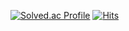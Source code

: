 [![Solved.ac Profile](http://mazassumnida.wtf/api/v2/generate_badge?boj=cjw7155)](https://solved.ac/cjw7155/)
[![Hits](https://hits.seeyoufarm.com/api/count/incr/badge.svg?url=https%3A%2F%2Fgithub.com%2FOneCrazyman%2FOneCrazyman%2F&count_bg=%23D70C0C&title_bg=%23000000&icon=awesomelists.svg&icon_color=%23F3F3F3&title=hits&edge_flat=true)](https://hits.seeyoufarm.com)
